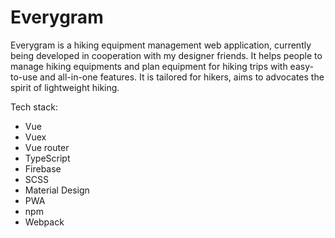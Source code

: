 # Everygram

Everygram is a hiking equipment management web application, currently being developed in cooperation with my designer friends. It helps people to manage hiking equipments and plan equipment for hiking trips with easy-to-use and all-in-one features. It is tailored for hikers, aims to advocates the spirit of lightweight hiking.

Tech stack:
- Vue
- Vuex
- Vue router
- TypeScript
- Firebase
- SCSS
- Material Design
- PWA
- npm
- Webpack
